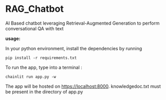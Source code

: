 # RAG_Chatbot
AI Based chatbot leveraging Retrieval-Augmented Generation to perform conversational QA with text

**usage:**

In your python environment, install the dependencies by running

`pip install -r requirements.txt`

To run the app, type into a terminal :

`chainlit run app.py -w`

The app will be hosted on [https://localhost:8000](url). knowledgedoc.txt must be present in the directory of app.py
